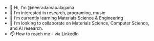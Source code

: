 - 👋 Hi, I’m @neeradamapalagama
- 👀 I’m interested in research, programing, music
- 🌱 I’m currently learning Materials Science & Engineering
- 💞️ I’m looking to collaborate on Materials Science, Computer Science, and AI research.
- 📫 How to reach me - via LinkedIn

<!---
neeradamapalagama/neeradamapalagama is a ✨ special ✨ repository because its `README.md` (this file) appears on your GitHub profile.
You can click the Preview link to take a look at your changes.
--->

